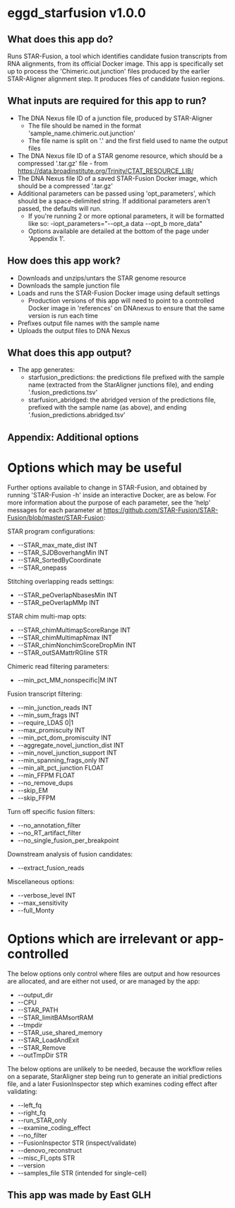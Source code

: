 # eggd_starfusion v1.0.0

## What does this app do?
Runs STAR-Fusion, a tool which identifies candidate fusion transcripts from RNA alignments, from its official Docker image. This app is specifically set up to process the 'Chimeric.out.junction' files produced by the earlier STAR-Aligner alignment step. It produces files of candidate fusion regions.

## What inputs are required for this app to run?
* The DNA Nexus file ID of a junction file, produced by STAR-Aligner
    * The file should be named in the format 'sample_name.chimeric.out.junction'
    * The file name is split on '.' and the first field used to name the output files
* The DNA Nexus file ID of a STAR genome resource, which should be a compressed '.tar.gz' file - from https://data.broadinstitute.org/Trinity/CTAT_RESOURCE_LIB/
* The DNA Nexus file ID of a saved STAR-Fusion Docker image, which should be a compressed '.tar.gz'
* Additional parameters can be passed using 'opt_parameters', which should be a space-delimited string. If additional parameters aren't passed, the defaults will run. 
    * If you're running 2 or more optional parameters, it will be formatted like so: 
    -iopt_parameters="--opt_a data --opt_b more_data"
    * Options available are detailed at the bottom of the page under 'Appendix 1'.

## How does this app work?
* Downloads and unzips/untars the STAR genome resource
* Downloads the sample junction file
* Loads and runs the STAR-Fusion Docker image using default settings
    * Production versions of this app will need to point to a controlled Docker image in 'references' on DNAnexus to ensure that the same version is run each time
* Prefixes output file names with the sample name
* Uploads the output files to DNA Nexus

## What does this app output?
* The app generates:
    * starfusion_predictions: the predictions file prefixed with the sample name (extracted from the StarAligner junctions file), and ending '.fusion_predictions.tsv'
    * starfusion_abridged: the abridged version of the predictions file, prefixed with the sample name (as above),
    and ending '.fusion_predictions.abridged.tsv'

## Appendix: Additional options 
# Options which may be useful
Further options available to change in STAR-Fusion, and obtained by running 'STAR-Fusion -h' inside an interactive Docker, are as below. For more information about the purpose of each parameter, see the 'help' messages for each parameter at https://github.com/STAR-Fusion/STAR-Fusion/blob/master/STAR-Fusion:

STAR program configurations:
* --STAR_max_mate_dist INT
* --STAR_SJDBoverhangMin INT
* --STAR_SortedByCoordinate
* --STAR_onepass

Stitching overlapping reads settings:
* --STAR_peOverlapNbasesMin INT    
* --STAR_peOverlapMMp INT

STAR chim multi-map opts:
* --STAR_chimMultimapScoreRange INT
* --STAR_chimMultimapNmax INT
* --STAR_chimNonchimScoreDropMin INT
* --STAR_outSAMattrRGline STR

Chimeric read filtering parameters:
* --min_pct_MM_nonspecific|M INT

Fusion transcript filtering:
* --min_junction_reads INT
* --min_sum_frags INT
* --require_LDAS 0|1
* --max_promiscuity INT
* --min_pct_dom_promiscuity INT
* --aggregate_novel_junction_dist INT
* --min_novel_junction_support INT
* --min_spanning_frags_only INT
* --min_alt_pct_junction FLOAT
* --min_FFPM FLOAT
* --no_remove_dups
* --skip_EM
* --skip_FFPM

Turn off specific fusion filters:
* --no_annotation_filter
* --no_RT_artifact_filter
* --no_single_fusion_per_breakpoint

Downstream analysis of fusion candidates:
* --extract_fusion_reads

Miscellaneous options:
* --verbose_level INT
* --max_sensitivity
* --full_Monty

# Options which are irrelevant or app-controlled
The below options only control where files are output and how resources are allocated, and are either not used, or are managed by the app: 
* --output_dir
* --CPU
* --STAR_PATH
* --STAR_limitBAMsortRAM
* --tmpdir
* --STAR_use_shared_memory
* --STAR_LoadAndExit
* --STAR_Remove
* --outTmpDir STR

The below options are unlikely to be needed, because the workflow relies on a separate, StarAligner step being run to generate an initial predictions file, and a later FusionInspector step which examines coding effect after validating:
* --left_fq
* --right_fq
* --run_STAR_only
* --examine_coding_effect
* --no_filter
* --FusionInspector STR (inspect/validate)
* --denovo_reconstruct
* --misc_FI_opts STR
* --version
* --samples_file STR (intended for single-cell)

## This app was made by East GLH
